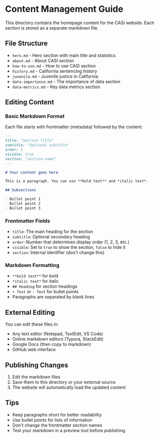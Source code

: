 # Content Management Guide

This directory contains the homepage content for the CASI website. Each section is stored as a separate markdown file.

## File Structure

- `hero.md` - Hero section with main title and statistics
- `about.md` - About CASI section
- `how-to-use.md` - How to use CASI section
- `history.md` - California sentencing history
- `juvenile.md` - Juvenile justice in California
- `data-importance.md` - The importance of data section
- `data-metrics.md` - Key data metrics section

## Editing Content

### Basic Markdown Format

Each file starts with frontmatter (metadata) followed by the content:

```markdown
---
title: "Section Title"
subtitle: "Optional subtitle"
order: 1
visible: true
section: "section-name"
---

# Your content goes here

This is a paragraph. You can use **bold text** and *italic text*.

## Subsections

- Bullet point 1
- Bullet point 2
- Bullet point 3
```

### Frontmatter Fields

- `title`: The main heading for the section
- `subtitle`: Optional secondary heading
- `order`: Number that determines display order (1, 2, 3, etc.)
- `visible`: Set to `true` to show the section, `false` to hide it
- `section`: Internal identifier (don't change this)

### Markdown Formatting

- `**bold text**` for bold
- `*italic text*` for italic
- `## Heading` for section headings
- `• Text` or `- Text` for bullet points
- Paragraphs are separated by blank lines

## External Editing

You can edit these files in:
- Any text editor (Notepad, TextEdit, VS Code)
- Online markdown editors (Typora, StackEdit)
- Google Docs (then copy to markdown)
- GitHub web interface

## Publishing Changes

1. Edit the markdown files
2. Save them to this directory or your external source
3. The website will automatically load the updated content

## Tips

- Keep paragraphs short for better readability
- Use bullet points for lists of information
- Don't change the frontmatter section names
- Test your markdown in a preview tool before publishing